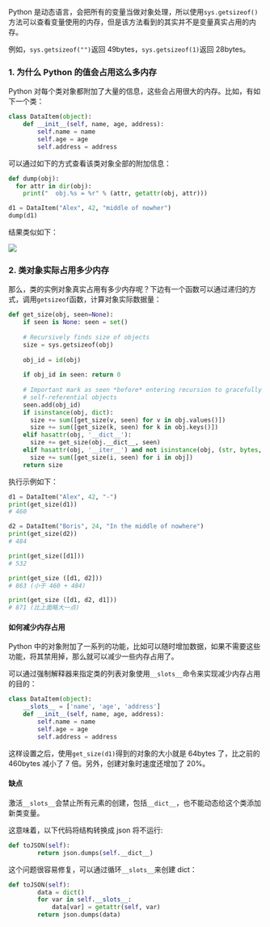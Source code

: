 Python 是动态语言，会把所有的变量当做对象处理，所以使用`sys.getsizeof()`方法可以查看变量使用的内存，但是该方法看到的其实并不是变量真实占用的内存。

例如，`sys.getsizeof("")`返回 49bytes，`sys.getsizeof(1)`返回 28bytes。

### 1. 为什么 Python 的值会占用这么多内存

Python 对每个类对象都附加了大量的信息，这些会占用很大的内存。比如，有如下一个类：

```python
class DataItem(object):
    def __init__(self, name, age, address):
        self.name = name
        self.age = age
        self.address = address
```

可以通过如下的方式查看该类对象全部的附加信息：

```Python
def dump(obj):
  for attr in dir(obj):
    print("  obj.%s = %r" % (attr, getattr(obj, attr)))

d1 = DataItem("Alex", 42, "middle of nowher")
dump(d1)
```

结果类似如下：

![](http://cnd.qiniu.lin07ux.cn/markdown/1558794013426.png)

### 2. 类对象实际占用多少内存

那么，类的实例对象真实占用有多少内存呢？下边有一个函数可以通过递归的方式，调用`getsizeof`函数，计算对象实际数据量：

```Python
def get_size(obj, seen=None):
    if seen is None: seen = set()
    
    # Recursively finds size of objects
    size = sys.getsizeof(obj)
    
    obj_id = id(obj)
    
    if obj_id in seen: return 0
    
    # Important mark as seen *before* entering recursion to gracefully handle
    # self-referential objects
    seen.add(obj_id)
    if isinstance(obj, dict):
      size += sum([get_size(v, seen) for v in obj.values()])
      size += sum([get_size(k, seen) for k in obj.keys()])
    elif hasattr(obj, '__dict__'):
      size += get_size(obj.__dict__, seen)
    elif hasattr(obj, '__iter__') and not isinstance(obj, (str, bytes, bytearray)):
      size += sum([get_size(i, seen) for i in obj])
    return size
```

执行示例如下：

```Python
d1 = DataItem("Alex", 42, "-")
print(get_size(d1))
# 460

d2 = DataItem("Boris", 24, "In the middle of nowhere")
print(get_size(d2))
# 484

print(get_size([d1]))
# 532

print(get_size ([d1, d2]))
# 863 (小于 460 + 484)

print(get_size ([d1, d2, d1]))
# 871 (比上面略大一点)
```

#### 如何减少内存占用

Python 中的对象附加了一系列的功能，比如可以随时增加数据，如果不需要这些功能，将其禁用掉，那么就可以减少一些内存占用了。

可以通过强制解释器来指定类的列表对象使用`__slots__`命令来实现减少内存占用的目的：

```Python
class DataItem(object):
    __slots__ = ['name', 'age', 'address']
    def __init__(self, name, age, address):
        self.name = name
        self.age = age
        self.address = address
```

这样设置之后，使用`get_size(d1)`得到的对象的大小就是 64bytes 了，比之前的 460bytes 减小了 7 倍。另外，创建对象时速度还增加了 20%。

#### 缺点

激活`__slots__`会禁止所有元素的创建，包括`__dict__`，也不能动态给这个类添加新类变量。

这意味着，以下代码将结构转换成 json 将不运行:

```Python
def toJSON(self):
        return json.dumps(self.__dict__)
```

这个问题很容易修复，可以通过循环`__slots__`来创建 dict：

```Python
def toJSON(self):
        data = dict()
        for var in self.__slots__:
            data[var] = getattr(self, var)
        return json.dumps(data)
```




